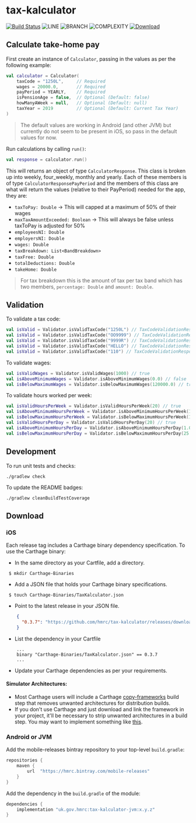 
# tax-kalculator

[![Build Status](https://app.bitrise.io/app/cd7fb52c258b9273/status.svg?token=lntO8o4xz5AUEvLwVzbo3A&branch=master)](https://app.bitrise.io/app/cd7fb52c258b9273)
![LINE](https://img.shields.io/badge/line--coverage-98%25-brightgreen.svg)
![BRANCH](https://img.shields.io/badge/branch--coverage-93%25-brightgreen.svg)
![COMPLEXITY](https://img.shields.io/badge/complexity-1.54-brightgreen.svg)
[ ![Download](https://api.bintray.com/packages/hmrc/mobile-releases/tax-kalculator/images/download.svg) ](https://bintray.com/hmrc/mobile-releases/tax-kalculator/_latestVersion)

## Calculate take-home pay

First create an instance of `Calculator`, passing in the values as per the following example:

```kotlin
val calculator = Calculator(
    taxCode = "1250L",     // Required
    wages = 20000.0,       // Required
    payPeriod = YEARLY,    // Required
    isPensionAge = false,  // Optional (Default: false)
    howManyAWeek = null,   // Optional (Default: null)
    taxYear = 2019         // Optional (Default: Current Tax Year)
)
```

> The default values are working in Android (and other JVM) but currently do not seem to be present in iOS, so pass in the default values for now.

Run calculations by calling `run()`:

```kotlin
val response = calculator.run()
```

This will returns an object of type `CalculatorResponse`. This class is broken up into weekly, four_weekly, monthly and yearly. Each of these members is of type `CalculatorResponsePayPeriod` and the members of this class are what will return the values (relative to their PayPeriod) needed for the app, they are:

- `taxToPay: Double` -> This will capped at a maximum of 50% of their wages
- `maxTaxAmountExceeded: Boolean` -> This will always be false unless taxToPay is adjusted for 50%
- `employeesNI: Double`
- `employersNI: Double`
- `wages: Double`
- `taxBreakdown: List<BandBreakdown>`
- `taxFree: Double`
- `totalDeductions: Double`
- `takeHome: Double`

> For tax breakdown this is the amount of tax per tax band which has two members, `percentage: Double` and `amount: Double`.

## Validation

To validate a tax code:

```kotlin
val isValid = Validator.isValidTaxCode("1250L") // TaxCodeValidationResponse(true)
val isValid = Validator.isValidTaxCode("OO9999") // TaxCodeValidationResponse(false, ValidationError.WrongTaxCodePrefix)
val isValid = Validator.isValidTaxCode("9999R") // TaxCodeValidationResponse(false, ValidationError.WrongTaxCodeSuffix)
val isValid = Validator.isValidTaxCode("HELLO") // TaxCodeValidationResponse(false, ValidationError.WrongTaxCodeNumber)
val isValid = Validator.isValidTaxCode("110") // TaxCodeValidationResponse(false, ValidationError.Other)

```

To validate wages:

```kotlin
val isValidWages = Validator.isValidWages(1000) // true
val isAboveMinimumWages = Validator.isAboveMinimumWages(0.0) // false
val isBelowMaximumWages = Validator.isBelowMaximumWages(120000.0) // true
```

To validate hours worked per week:

```kotlin
val isValidHoursPerWeek = Validator.isValidHoursPerWeek(20) // true
val isAboveMinimumHoursPerWeek = Validator.isAboveMinimumHoursPerWeek(1.0) // true
val isBelowMaximumHoursPerWeek = Validator.isBelowMaximumHoursPerWeek(170.0) // false
val isValidHoursPerDay = Validator.isValidHoursPerDay(20) // true
val isAboveMinimumHoursPerDay = Validator.isAboveMinimumHoursPerDay(1.0) // true
val isBelowMaximumHoursPerDay = Validator.isBelowMaximumHoursPerDay(25.0) // false
```

## Development

To run unit tests and checks:

`./gradlew check`

To update the README badges:

`./gradlew cleanBuildTestCoverage`

## Download

### iOS

Each release tag includes a Carthage binary dependency specification. To use the Carthage binary:
* In the same directory as your Cartfile, add a directory.
```shell script
 $ mkdir Carthage-Binaries
``` 
* Add a JSON file that holds your Carthage binary specifications.
```shell script
 $ touch Carthage-Binaries/TaxKalculator.json
```
* Point to the latest release in your JSON file.
```json
    {
      "0.3.7": "https://github.com/hmrc/tax-kalculator/releases/download/0.3.7/TaxKalculator.framework.zip"
    }
```
* List the dependency in your Cartfile
```shell script
    ...
    binary "Carthage-Binaries/TaxKalculator.json" == 0.3.7
    ...
```
* Update your Carthage dependencies as per your requirements.

#### Simulator Architectures: 
* Most Carthage users will include a Carthage [copy-frameworks](https://www.raywenderlich.com/416-carthage-tutorial-getting-started) build step that removes unwanted architectures for 
distribution builds.
* If you don't use Carthage and just download and link the framework in your project, it'll be necessary to strip unwanted architectures in a build step.
You may want to implement something like [this](http://ikennd.ac/blog/2015/02/stripping-unwanted-architectures-from-dynamic-libraries-in-xcode/).

### Android or JVM

Add the mobile-releases bintray repository to your top-level `build.gradle`:

```groovy
repositories {
    maven {
        url  "https://hmrc.bintray.com/mobile-releases" 
    }
}
```

Add the dependency in the `build.gradle` of the module:

```groovy
dependencies {
    implementation "uk.gov.hmrc:tax-kalculator-jvm:x.y.z"
}
```

